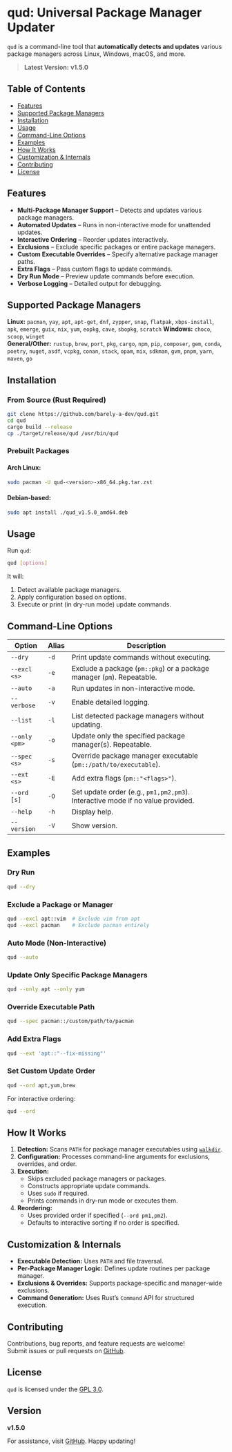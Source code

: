 # qud: Universal Package Manager Updater

`qud` is a command-line tool that **automatically detects and updates** various package managers across Linux, Windows,
macOS, and more.

> **Latest Version:** **v1.5.0**

## Table of Contents

- [Features](#features)
- [Supported Package Managers](#supported-package-managers)
- [Installation](#installation)
- [Usage](#usage)
- [Command-Line Options](#command-line-options)
- [Examples](#examples)
- [How It Works](#how-it-works)
- [Customization & Internals](#customization--internals)
- [Contributing](#contributing)
- [License](#license)

## Features

- **Multi-Package Manager Support** – Detects and updates various package managers.
- **Automated Updates** – Runs in non-interactive mode for unattended updates.
- **Interactive Ordering** – Reorder updates interactively.
- **Exclusions** – Exclude specific packages or entire package managers.
- **Custom Executable Overrides** – Specify alternative package manager paths.
- **Extra Flags** – Pass custom flags to update commands.
- **Dry Run Mode** – Preview update commands before execution.
- **Verbose Logging** – Detailed output for debugging.

## Supported Package Managers

**Linux:** `pacman`, `yay`, `apt`, `apt-get`, `dnf`, `zypper`, `snap`, `flatpak`, `xbps-install`, `apk`, `emerge`,
`guix`, `nix`, `yum`, `eopkg`, `cave`, `sbopkg`, `scratch`
**Windows:** `choco`, `scoop`, `winget`  
**General/Other:** `rustup`, `brew`, `port`, `pkg`, `cargo`, `npm`, `pip`, `composer`, `gem`, `conda`, `poetry`,
`nuget`, `asdf`, `vcpkg`, `conan`, `stack`, `opam`, `mix`, `sdkman`, `gvm`, `pnpm`, `yarn`, `maven`, `go`

## Installation

### From Source (Rust Required)

```bash
git clone https://github.com/barely-a-dev/qud.git
cd qud
cargo build --release
cp ./target/release/qud /usr/bin/qud
```

### Prebuilt Packages

#### Arch Linux:

```bash
sudo pacman -U qud-<version>-x86_64.pkg.tar.zst
```

#### Debian-based:

```bash
sudo apt install ./qud_v1.5.0_amd64.deb
```

## Usage

Run `qud`:

```bash
qud [options]
```

It will:

1. Detect available package managers.
2. Apply configuration based on options.
3. Execute or print (in dry-run mode) update commands.

## Command-Line Options

| Option        | Alias | Description                                                                    |
|---------------|-------|--------------------------------------------------------------------------------|
| `--dry`       | `-d`  | Print update commands without executing.                                       |
| `--excl <s>`  | `-e`  | Exclude a package (`pm::pkg`) or a package manager (`pm`). Repeatable.         |
| `--auto`      | `-a`  | Run updates in non-interactive mode.                                           |
| `--verbose`   | `-v`  | Enable detailed logging.                                                       |
| `--list`      | `-l`  | List detected package managers without updating.                               |
| `--only <pm>` | `-o`  | Update only the specified package manager(s). Repeatable.                      |
| `--spec <s>`  | `-s`  | Override package manager executable (`pm::/path/to/executable`).               |
| `--ext <s>`   | `-E`  | Add extra flags (`pm::"<flags>"`).                                             |
| `--ord [s]`   | `-O`  | Set update order (e.g., `pm1,pm2,pm3`). Interactive mode if no value provided. |
| `--help`      | `-h`  | Display help.                                                                  |
| `--version`   | `-V`  | Show version.                                                                  |

## Examples

### Dry Run

```bash
qud --dry
```

### Exclude a Package or Manager

```bash
qud --excl apt::vim  # Exclude vim from apt
qud --excl pacman    # Exclude pacman entirely
```

### Auto Mode (Non-Interactive)

```bash
qud --auto
```

### Update Only Specific Package Managers

```bash
qud --only apt --only yum
```

### Override Executable Path

```bash
qud --spec pacman::/custom/path/to/pacman
```

### Add Extra Flags

```bash
qud --ext 'apt::"--fix-missing"'
```

### Set Custom Update Order

```bash
qud --ord apt,yum,brew
```

For interactive ordering:

```bash
qud --ord
```

## How It Works

1. **Detection:** Scans `PATH` for package manager executables using [`walkdir`](https://crates.io/crates/walkdir).
2. **Configuration:** Processes command-line arguments for exclusions, overrides, and order.
3. **Execution:**
    - Skips excluded package managers or packages.
    - Constructs appropriate update commands.
    - Uses `sudo` if required.
    - Prints commands in dry-run mode or executes them.
4. **Reordering:**
    - Uses provided order if specified (`--ord pm1,pm2`).
    - Defaults to interactive sorting if no order is specified.

## Customization & Internals

- **Executable Detection:** Uses `PATH` and file traversal.
- **Per-Package Manager Logic:** Defines update routines per package manager.
- **Exclusions & Overrides:** Supports package-specific and manager-wide exclusions.
- **Command Generation:** Uses Rust’s `Command` API for structured execution.

## Contributing

Contributions, bug reports, and feature requests are welcome!  
Submit issues or pull requests on [GitHub](https://github.com/barely-a-dev/qud).

## License

`qud` is licensed under the [GPL 3.0](LICENSE).

## Version

**v1.5.0**

For assistance, visit [GitHub](https://github.com/barely-a-dev/qud). Happy updating!

